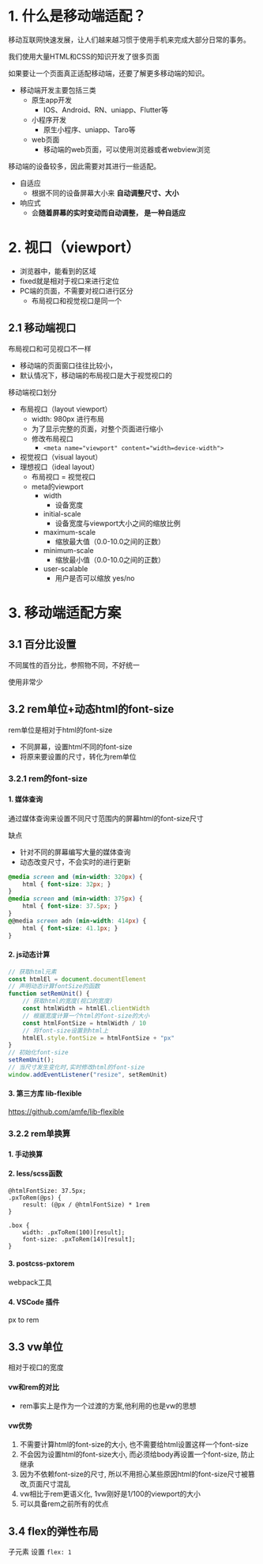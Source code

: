 # 1. 什么是移动端适配？

移动互联网快速发展，让人们越来越习惯于使用手机来完成大部分日常的事务。

我们使用大量HTML和CSS的知识开发了很多页面 

如果要让一个页面真正适配移动端，还要了解更多移动端的知识。



- 移动端开发主要包括三类
  - 原生app开发
    - IOS、Android、RN、uniapp、Flutter等
  - 小程序开发
    - 原生小程序、uniapp、Taro等
  - web页面
    - 移动端的web页面，可以使用浏览器或者webview浏览



移动端的设备较多，因此需要对其进行一些适配。

- 自适应
  - 根据不同的设备屏幕大小来 **自动调整尺寸、大小**
- 响应式
  - 会**随着屏幕的实时变动而自动调整， 是一种自适应**



# 2. 视口（viewport）

- 浏览器中，能看到的区域
- fixed就是相对于视口来进行定位
- PC端的页面，不需要对视口进行区分
  - 布局视口和视觉视口是同一个



## 2.1 移动端视口

布局视口和可见视口不一样

- 移动端的页面窗口往往比较小，
- 默认情况下，移动端的布局视口是大于视觉视口的



移动端视口划分

- 布局视口（layout viewport）
  - width: 980px   进行布局
  - 为了显示完整的页面，对整个页面进行缩小
  - 修改布局视口
    - `<meta name="viewport" content="width=device-width"> `
- 视觉视口（visual layout）
- 理想视口（ideal layout）
  - 布局视口 = 视觉视口
  - meta的viewport
    - width
      - 设备宽度
    - initial-scale
      - 设备宽度与viewport大小之间的缩放比例
    - maximum-scale
      - 缩放最大值（0.0-10.0之间的正数）
    - minimum-scale
      - 缩放最小值（0.0-10.0之间的正数）
    - user-scalable
      - 用户是否可以缩放  yes/no





# 3. 移动端适配方案

## 3.1 百分比设置

不同属性的百分比，参照物不同，不好统一

使用非常少



## 3.2 rem单位+动态html的font-size

rem单位是相对于html的font-size



- 不同屏幕，设置html不同的font-size
- 将原来要设置的尺寸，转化为rem单位



### 3.2.1 rem的font-size

#### 1. 媒体查询

通过媒体查询来设置不同尺寸范围内的屏幕html的font-size尺寸

缺点

- 针对不同的屏幕编写大量的媒体查询
- 动态改变尺寸，不会实时的进行更新

```css
@media screen and (min-width: 320px) {
    html { font-size: 32px; }
}
@media screen and (min-width: 375px) {
    html { font-size: 37.5px; }
}
@@media screen adn (min-width: 414px) {
    html { font-size: 41.1px; }
}
```



#### 2. js动态计算

```javascript
// 获取html元素
const htmlEl = document.documentElement
// 声明动态计算fontSize的函数
function setRemUnit() {
	// 获取html的宽度(视口的宽度)
    const htmlWidth = htmlEl.clientWidth
    // 根据宽度计算一个html的font-size的大小
    const htmlFontSize = htmlWidth / 10
    // 将font-size设置到html上
    htmlEl.style.fontSize = htmlFontSize + "px"
}
// 初始化font-size
setRemUnit();
// 当尺寸发生变化时,实时修改html的font-size
window.addEventListener("resize", setRemUnit)

```



#### 3. 第三方库 lib-flexible

https://github.com/amfe/lib-flexible



### 3.2.2 rem单换算

#### 1. 手动换算



#### 2. less/scss函数

```less
@htmlFontSize: 37.5px;
.pxToRem(@ps) {
	result: (@px / @htmlFontSize) * 1rem
}

.box {
	width: .pxToRem(100)[result];
	font-size: .pxToRem(14)[result];
}
```



#### 3. postcss-pxtorem

webpack工具



#### 4. VSCode 插件

px to rem





## 3.3 vw单位

相对于视口的宽度









#### vw和rem的对比

- rem事实上是作为一个过渡的方案,他利用的也是vw的思想



#### vw优势

1. 不需要计算html的font-size的大小, 也不需要给html设置这样一个font-size
2. 不会因为设置html的font-size大小, 而必须给body再设置一个font-size, 防止继承
3. 因为不依赖font-size的尺寸, 所以不用担心某些原因html的font-size尺寸被篡改,页面尺寸混乱
4. vw相比于rem更语义化, 1vw刚好是1/100的viewport的大小
5. 可以具备rem之前所有的优点



## 3.4 flex的弹性布局

子元素 设置 `flex: 1`
